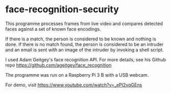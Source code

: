 # face-recognition-security
This programme processes frames from live video and compares detected faces against a set of known face encodings. 

If there is a match, the person is considered to be known and nothing is done. 
If there is no match found, the person is considered to be an intruder and an email is sent with an image of the intruder by invoking a shell script.

I used Adam Geitgey's face recognition API. For more details, see his Github repo https://github.com/ageitgey/face_recognition

The programme was run on a Raspberry Pi 3 B with a USB webcam.

For demo, visit https://www.youtube.com/watch?v=_ePI2vqGEns
